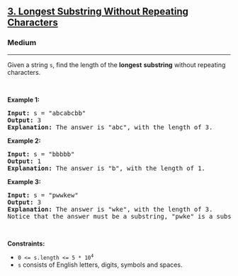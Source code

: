 <h2><a href="https://leetcode.com/problems/longest-substring-without-repeating-characters/">3. Longest Substring Without Repeating Characters</a></h2><h3>Medium</h3><hr><div style="user-select: text;"><p style="user-select: text;">Given a string <code style="user-select: text;">s</code>, find the length of the <strong style="user-select: text;">longest</strong> <span data-keyword="substring-nonempty" style="user-select: text;"><strong style="user-select: text;">substring</strong></span> without repeating characters.</p>

<p style="user-select: text;">&nbsp;</p>
<p style="user-select: text;"><strong class="example" style="user-select: text;">Example 1:</strong></p>

<pre style="user-select: text;"><strong style="user-select: text;">Input:</strong> s = "abcabcbb"
<strong style="user-select: text;">Output:</strong> 3
<strong style="user-select: text;">Explanation:</strong> The answer is "abc", with the length of 3.
</pre>

<p style="user-select: text;"><strong class="example" style="user-select: text;">Example 2:</strong></p>

<pre style="user-select: text;"><strong style="user-select: text;">Input:</strong> s = "bbbbb"
<strong style="user-select: text;">Output:</strong> 1
<strong style="user-select: text;">Explanation:</strong> The answer is "b", with the length of 1.
</pre>

<p style="user-select: text;"><strong class="example" style="user-select: text;">Example 3:</strong></p>

<pre style="user-select: text;"><strong style="user-select: text;">Input:</strong> s = "pwwkew"
<strong style="user-select: text;">Output:</strong> 3
<strong style="user-select: text;">Explanation:</strong> The answer is "wke", with the length of 3.
Notice that the answer must be a substring, "pwke" is a subsequence and not a substring.
</pre>

<p style="user-select: text;">&nbsp;</p>
<p style="user-select: text;"><strong style="user-select: text;">Constraints:</strong></p>

<ul style="user-select: text;">
	<li style="user-select: text;"><code style="user-select: text;">0 &lt;= s.length &lt;= 5 * 10<sup style="user-select: text;">4</sup></code></li>
	<li style="user-select: text;"><code style="user-select: text;">s</code> consists of English letters, digits, symbols and spaces.</li>
</ul>
</div>